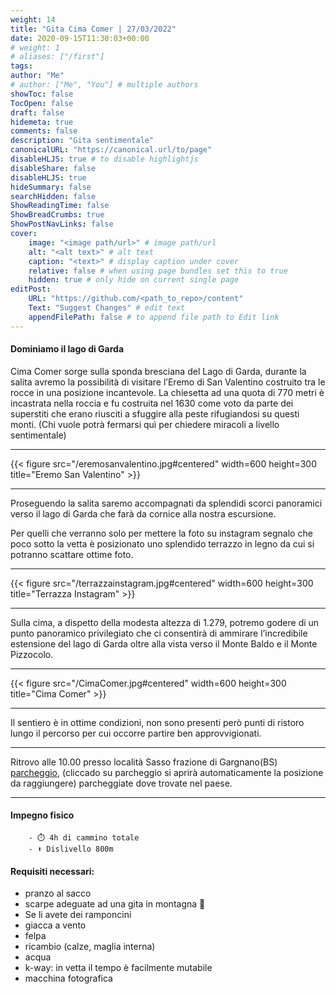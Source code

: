 ```yaml
---
weight: 14
title: "Gita Cima Comer | 27/03/2022"
date: 2020-09-15T11:30:03+00:00
# weight: 1
# aliases: ["/first"]
tags: 
author: "Me"
# author: ["Me", "You"] # multiple authors
showToc: false
TocOpen: false
draft: false
hidemeta: true
comments: false
description: "Gita sentimentale"
canonicalURL: "https://canonical.url/to/page"
disableHLJS: true # to disable highlightjs
disableShare: false
disableHLJS: true
hideSummary: false
searchHidden: false
ShowReadingTime: false
ShowBreadCrumbs: true
ShowPostNavLinks: false 
cover:
    image: "<image path/url>" # image path/url
    alt: "<alt text>" # alt text
    caption: "<text>" # display caption under cover
    relative: false # when using page bundles set this to true
    hidden: true # only hide on current single page
editPost:
    URL: "https://github.com/<path_to_repo>/content"
    Text: "Suggest Changes" # edit text
    appendFilePath: false # to append file path to Edit link
---
```




#### Dominiamo il lago di Garda

<!--more--> 
Cima Comer sorge sulla sponda bresciana del Lago di Garda, durante la salita avremo la possibilità di visitare l’Eremo di San Valentino costruito tra le rocce in una posizione incantevole. La chiesetta ad una quota di 770 metri è incastrata nella roccia e fu costruita nel 1630 come voto da parte dei superstiti che erano riusciti a sfuggire alla peste rifugiandosi su questi monti.   (Chi vuole potrà fermarsi quì per chiedere miracoli a livello sentimentale)

---

{{< figure src="/eremosanvalentino.jpg#centered" width=600 height=300 title="Eremo San Valentino" >}}

---
Proseguendo la salita saremo accompagnati da splendidi scorci panoramici verso il lago di Garda che farà da cornice alla nostra escursione.

Per quelli che verranno solo per mettere la foto su instagram segnalo che poco sotto la vetta è posizionato uno splendido terrazzo in legno da cui si potranno scattare ottime foto.

---

{{< figure src="/terrazzainstagram.jpg#centered" width=600 height=300 title="Terrazza Instagram" >}}

---

Sulla cima, a dispetto della modesta altezza di 1.279, potremo godere di un punto panoramico privilegiato che ci consentirà di ammirare l’incredibile estensione del lago di Garda oltre alla vista verso il Monte Baldo e il Monte Pizzocolo.

---

{{< figure src="/CimaComer.jpg#centered" width=600 height=300 title="Cima Comer" >}}

---

Il sentiero è in ottime condizioni, non sono presenti però punti di ristoro lungo il percorso per cui occorre partire ben approvvigionati.

---

Ritrovo alle 10.00 presso località Sasso frazione di Gargnano(BS) [parcheggio](https://goo.gl/maps/UnSa7rbpaifb4J3KA), (cliccado su parcheggio si aprirà automaticamente la posizione da raggiungere) parcheggiate dove trovate nel paese.

--- 
#### Impegno fisico

        - ⏱️ 4h di cammino totale
        - ⬆️ Dislivello 800m




#### Requisiti necessari:  
- pranzo al sacco 
- scarpe adeguate ad una gita in montagna 🥾 
- Se li avete dei ramponcini 
- giacca a vento
- felpa
- ricambio (calze, maglia interna)
- acqua 
- k-way: in vetta il tempo è facilmente mutabile
- macchina fotografica